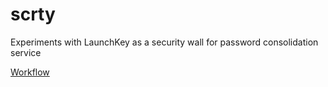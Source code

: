 # scrty
Experiments with LaunchKey as a security wall for password consolidation service

[Workflow](https://docs.google.com/presentation/d/1_47svWSrEbkvqWVnYRCl0bbJ_Yb2HVGqY4mgOj75aIM/edit#slide=id.p)
